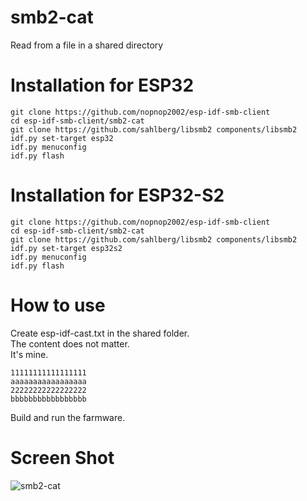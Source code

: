# smb2-cat   
Read from a file in a shared directory

# Installation for ESP32

```
git clone https://github.com/nopnop2002/esp-idf-smb-client
cd esp-idf-smb-client/smb2-cat
git clone https://github.com/sahlberg/libsmb2 components/libsmb2
idf.py set-target esp32
idf.py menuconfig
idf.py flash
```

# Installation for ESP32-S2

```
git clone https://github.com/nopnop2002/esp-idf-smb-client
cd esp-idf-smb-client/smb2-cat
git clone https://github.com/sahlberg/libsmb2 components/libsmb2
idf.py set-target esp32s2
idf.py menuconfig
idf.py flash
```

# How to use   
Create esp-idf-cast.txt in the shared folder.   
The content does not matter.   
It's mine.   
```
11111111111111111
aaaaaaaaaaaaaaaaa
22222222222222222
bbbbbbbbbbbbbbbbb
```
Build and run the farmware.

# Screen Shot   
![smb2-cat](https://user-images.githubusercontent.com/6020549/119462372-9bf3b800-bd7b-11eb-9eed-e3d961edcbb7.jpg)
